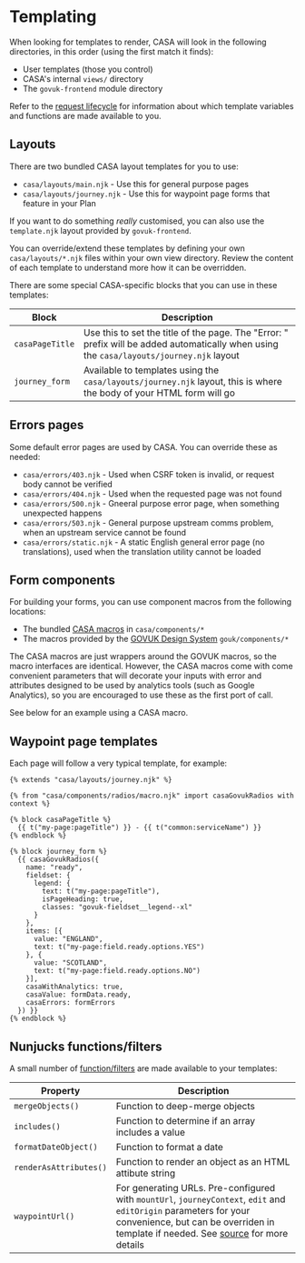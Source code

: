 # Templating

When looking for templates to render, CASA will look in the following directories, in this order (using the first match it finds):

* User templates (those you control)
* CASA's internal `views/` directory
* The `govuk-frontend` module directory

Refer to the [request lifecycle](request-lifecycle.md) for information about which template variables and functions are made available to you.


## Layouts

There are two bundled CASA layout templates for you to use:

* `casa/layouts/main.njk` - Use this for general purpose pages
* `casa/layouts/journey.njk` - Use this for waypoint page forms that feature in your Plan

If you want to do something _really_ customised, you can also use the `template.njk` layout provided by `govuk-frontend`.

You can override/extend these templates by defining your own `casa/layouts/*.njk` files within your own view directory. Review the content of each template to understand more how it can be overridden.

There are some special CASA-specific blocks that you can use in these templates:

| Block | Description |
|-------|-------------|
| `casaPageTitle` | Use this to set the title of the page. The "Error: " prefix will be added automatically when using the `casa/layouts/journey.njk` layout |
| `journey_form` | Available to templates using the `casa/layouts/journey.njk` layout, this is where the body of your HTML form will go |


## Errors pages

Some default error pages are used by CASA. You can override these as needed:

* `casa/errors/403.njk` - Used when CSRF token is invalid, or request body cannot be verified
* `casa/errors/404.njk` - Used when the requested page was not found
* `casa/errors/500.njk` - Gneeral purpose error page, when something unexpected happens
* `casa/errors/503.njk` - General purpose upstream comms problem, when an upstream service cannot be found
* `casa/errors/static.njk` - A static English general error page (no translations), used when the translation utility cannot be loaded


## Form components

For building your forms, you can use component macros from the following locations:

* The bundled [CASA macros](../views/casa/components/) in `casa/components/*`
* The macros provided by the [GOVUK Design System](https://design-system.service.gov.uk/components) `gouk/components/*`

The CASA macros are just wrappers around the GOVUK macros, so the macro interfaces are identical. However, the CASA macros come with come convenient parameters that will decorate your inputs with error and attributes designed to be used by analytics tools (such as Google Analytics), so you are encouraged to use these as the first port of call.

See below for an example using a CASA macro.


## Waypoint page templates

Each page will follow a very typical template, for example:

```jinja
{% extends "casa/layouts/journey.njk" %}

{% from "casa/components/radios/macro.njk" import casaGovukRadios with context %}

{% block casaPageTitle %}
  {{ t("my-page:pageTitle") }} - {{ t("common:serviceName") }}
{% endblock %}

{% block journey_form %}
  {{ casaGovukRadios({
    name: "ready",
    fieldset: {
      legend: {
        text: t("my-page:pageTitle"),
        isPageHeading: true,
        classes: "govuk-fieldset__legend--xl"
      }
    },
    items: [{
      value: "ENGLAND",
      text: t("my-page:field.ready.options.YES")
    }, {
      value: "SCOTLAND",
      text: t("my-page:field.ready.options.NO")
    }],
    casaWithAnalytics: true,
    casaValue: formData.ready,
    casaErrors: formErrors
  }) }}
{% endblock %}
```


## Nunjucks functions/filters

A small number of [function/filters](../src/lib/nunjucks-filters.js) are made available to your templates:

| Property | Description |
|----------|-------------|
| `mergeObjects()` | Function to deep-merge objects |
| `includes()` | Function to determine if an array includes a value |
| `formatDateObject()` | Function to format a date |
| `renderAsAttributes()` | Function to render an object as an HTML attibute string |
| `waypointUrl()` | For generating URLs. Pre-configured with `mountUrl`, `journeyContext`, `edit` and `editOrigin` parameters for your convenience, but can be overriden in template if needed. See [source](../src/lib/waypoint-url.js) for more details |
